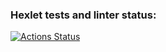 ### Hexlet tests and linter status:
[![Actions Status](https://github.com/qibite/php-project-lvl1/workflows/hexlet-check/badge.svg)](https://github.com/qibite/php-project-lvl1/actions)